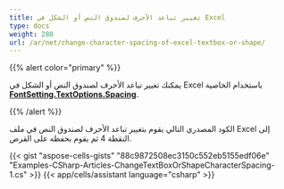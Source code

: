 ```yaml
---
title: تغيير تباعد الأحرف لصندوق النص أو الشكل في Excel
type: docs
weight: 280
url: /ar/net/change-character-spacing-of-excel-textbox-or-shape/
---
```


{{% alert color="primary" %}}

يمكنك تغيير تباعد الأحرف لصندوق النص أو الشكل في Excel باستخدام الخاصية [**FontSetting.TextOptions.Spacing**](https://reference.aspose.com/cells/net/aspose.cells.drawing.texts/textoptions/properties/spacing).

{{% /alert %}}

الكود المصدري التالي يقوم بتغيير تباعد الأحرف لصندوق النص في ملف Excel إلى النقطة 4 ثم يقوم بحفظه على القرص.

{{< gist "aspose-cells-gists" "88c9872508ec3150c552eb5155edf06e" "Examples-CSharp-Articles-ChangeTextBoxOrShapeCharacterSpacing-1.cs" >}}
{{< app/cells/assistant language="csharp" >}}
